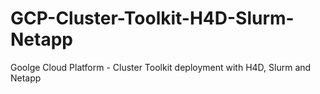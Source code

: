 # GCP-Cluster-Toolkit-H4D-Slurm-Netapp
Goolge Cloud Platform - Cluster Toolkit deployment with H4D, Slurm and Netapp

